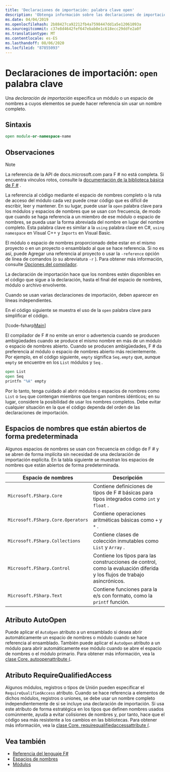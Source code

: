 ```yaml
---
title: 'Declaraciones de importación: palabra clave open'
description: 'Obtenga información sobre las declaraciones de importación de F # y cómo especifican un módulo o un espacio de nombres a cuyos elementos puede hacer referencia sin usar un nombre completo.'
ms.date: 04/04/2019
ms.openlocfilehash: 2b88427ca92212fb4a7598447dd1a5e12061093a
ms.sourcegitcommit: c37e8d4642fef647ebab0e1c618ecc29ddfe2a0f
ms.translationtype: MT
ms.contentlocale: es-ES
ms.lasthandoff: 08/06/2020
ms.locfileid: "87855093"
---
```

# <a name="import-declarations-the-open-keyword"></a>Declaraciones de importación: `open` palabra clave

Una *declaración de importación* especifica un módulo o un espacio de nombres a cuyos elementos se puede hacer referencia sin usar un nombre completo.

## <a name="syntax"></a>Sintaxis

```fsharp
open module-or-namespace-name
```

## <a name="remarks"></a>Observaciones

> [!NOTE]
> La referencia de la API de docs.microsoft.com para F # no está completa. Si encuentra vínculos rotos, consulte la [documentación de la biblioteca básica de F #](https://fsharp.github.io/fsharp-core-docs/) .

La referencia al código mediante el espacio de nombres completo o la ruta de acceso del módulo cada vez puede crear código que es difícil de escribir, leer y mantener. En su lugar, puede usar la `open` palabra clave para los módulos y espacios de nombres que se usan con frecuencia, de modo que cuando se haga referencia a un miembro de ese módulo o espacio de nombres, se pueda usar la forma abreviada del nombre en lugar del nombre completo. Esta palabra clave es similar a la `using` palabra clave en C#, `using namespace` en Visual C++ y `Imports` en Visual Basic.

El módulo o espacio de nombres proporcionado debe estar en el mismo proyecto o en un proyecto o ensamblado al que se hace referencia. Si no es así, puede Agregar una referencia al proyecto o usar la `-reference` opción de línea de comandos (o su abreviatura `-r` ). Para obtener más información, consulte [Opciones del compilador](compiler-options.md).

La declaración de importación hace que los nombres estén disponibles en el código que sigue a la declaración, hasta el final del espacio de nombres, módulo o archivo envolvente.

Cuando se usan varias declaraciones de importación, deben aparecer en líneas independientes.

En el código siguiente se muestra el uso de la `open` palabra clave para simplificar el código.

[!code-fsharp[Main](~/samples/snippets/fsharp/lang-ref-2/snippet6801.fs)]

El compilador de F # no emite un error o advertencia cuando se producen ambigüedades cuando se produce el mismo nombre en más de un módulo o espacio de nombres abierto. Cuando se producen ambigüedades, F # da preferencia al módulo o espacio de nombres abierto más recientemente. Por ejemplo, en el código siguiente, `empty` significa `Seq.empty` que, aunque `empty` se encuentre en los `List` módulos y `Seq` .

```fsharp
open List
open Seq
printfn "%A" empty
```

Por lo tanto, tenga cuidado al abrir módulos o espacios de nombres como `List` o `Seq` que contengan miembros que tengan nombres idénticos; en su lugar, considere la posibilidad de usar los nombres completos. Debe evitar cualquier situación en la que el código dependa del orden de las declaraciones de importación.

## <a name="namespaces-that-are-open-by-default"></a>Espacios de nombres que están abiertos de forma predeterminada

Algunos espacios de nombres se usan con frecuencia en código de F # y se abren de forma implícita sin necesidad de una declaración de importación explícita. En la tabla siguiente se muestran los espacios de nombres que están abiertos de forma predeterminada.

|Espacio de nombres|Descripción|
|---------|-----------|
|`Microsoft.FSharp.Core`|Contiene definiciones de tipos de F # básicas para tipos integrados como `int` y `float` .|
|`Microsoft.FSharp.Core.Operators`|Contiene operaciones aritméticas básicas como `+` y `*` .|
|`Microsoft.FSharp.Collections`|Contiene clases de colección inmutables como `List` y `Array` .|
|`Microsoft.FSharp.Control`|Contiene los tipos para las construcciones de control, como la evaluación diferida y los flujos de trabajo asincrónicos.|
|`Microsoft.FSharp.Text`|Contiene funciones para la e/s con formato, como la `printf` función.|

## <a name="autoopen-attribute"></a>Atributo AutoOpen

Puede aplicar el `AutoOpen` atributo a un ensamblado si desea abrir automáticamente un espacio de nombres o módulo cuando se hace referencia al ensamblado. También puede aplicar el `AutoOpen` atributo a un módulo para abrir automáticamente ese módulo cuando se abre el espacio de nombres o el módulo primario. Para obtener más información, vea la [clase Core. autoopenattribute (](https://msdn.microsoft.com/visualfsharpdocs/conceptual/core.autoopenattribute-class-%5bfsharp%5d).

## <a name="requirequalifiedaccess-attribute"></a>Atributo RequireQualifiedAccess

Algunos módulos, registros o tipos de Unión pueden especificar el `RequireQualifiedAccess` atributo. Cuando se hace referencia a elementos de dichos módulos, registros o uniones, se debe usar un nombre completo independientemente de si se incluye una declaración de importación. Si usa este atributo de forma estratégica en los tipos que definen nombres usados comúnmente, ayuda a evitar colisiones de nombres y, por tanto, hace que el código sea más resistente a los cambios en las bibliotecas. Para obtener más información, vea la [clase Core. requirequalifiedaccessattribute (](https://msdn.microsoft.com/visualfsharpdocs/conceptual/core.requirequalifiedaccessattribute-class-%5Bfsharp%5D).

## <a name="see-also"></a>Vea también

- [Referencia del lenguaje F#](index.md)
- [Espacios de nombres](namespaces.md)
- [Módulos](modules.md)
